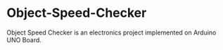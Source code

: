 # Object-Speed-Checker
Object Speed Checker is an electronics project implemented on Arduino UNO Board.
